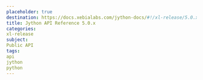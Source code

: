 ```yaml
---
placeholder: true
destination: https://docs.xebialabs.com/jython-docs/#!/xl-release/5.0.x/
title: Jython API Reference 5.0.x
categories: 
xl-release
subject:
Public API
tags:
api
jython
python
---
```


